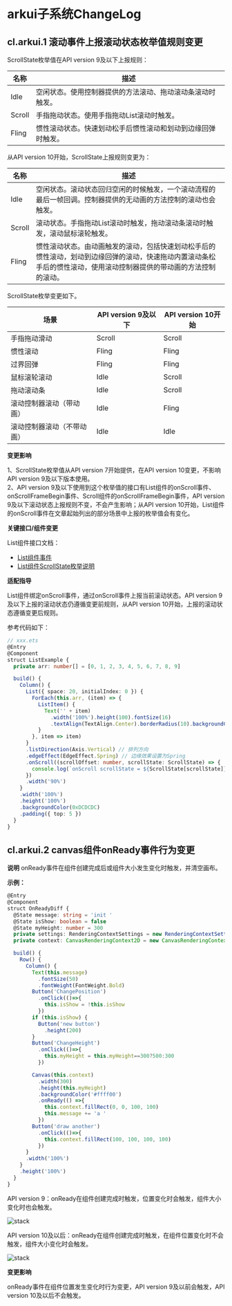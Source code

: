 # arkui子系统ChangeLog

## cl.arkui.1 滚动事件上报滚动状态枚举值规则变更

ScrollState枚举值在API version 9及以下上报规则：

| 名称     | 描述                             |
| ------ | ------------------------------ |
| Idle   | 空闲状态。使用控制器提供的方法滚动、拖动滚动条滚动时触发。  |
| Scroll | 手指拖动状态。使用手指拖动List滚动时触发。        |
| Fling  | 惯性滚动状态。快速划动松手后惯性滚动和划动到边缘回弹时触发。 |

从API version 10开始，ScrollState上报规则变更为：

| 名称     | 描述                             |
| ------ | ------------------------------ |
| Idle   | 空闲状态。滚动状态回归空闲的时候触发，一个滚动流程的最后一帧回调。控制器提供的无动画的方法控制的滚动也会触发。  |
| Scroll | 滚动状态。手指拖动List滚动时触发，拖动滚动条滚动时触发，滚动鼠标滚轮触发。        |
| Fling  | 惯性滚动状态。由动画触发的滚动，包括快速划动松手后的惯性滚动，划动到边缘回弹的滚动，快速拖动内置滚动条松手后的惯性滚动，使用滚动控制器提供的带动画的方法控制的滚动。 |

ScrollState枚举变更如下。

| 场景     | API version 9及以下                         |API version 10开始                           |
| ------ | ------------------------------ |------------------------------ |
| 手指拖动滑动   | Scroll | Scroll |
| 惯性滚动   | Fling | Fling |
| 过界回弹   | Fling | Fling |
| 鼠标滚轮滚动   | Idle | Scroll |
| 拖动滚动条   | Idle | Scroll |
| 滚动控制器滚动（带动画）   | Idle | Fling |
| 滚动控制器滚动（不带动画）   | Idle | Idle |

**变更影响**

1、ScrollState枚举值从API version 7开始提供，在API version 10变更，不影响API version 9及以下版本使用。<br/>
2、API version 9及以下使用到这个枚举值的接口有List组件的onScroll事件、onScrollFrameBegin事件、Scroll组件的onScrollFrameBegin事件，API version 9及以下滚动状态上报规则不变，不会产生影响；从API version 10开始，List组件的onScroll事件在文章起始列出的部分场景中上报的枚举值会有变化。

**关键接口/组件变更**

List组件接口文档：
- [List组件事件](../../../application-dev/reference/arkui-ts/ts-container-list.md#事件)
- [List组件ScrollState枚举说明](../../../application-dev/reference/arkui-ts/ts-container-list.md#scrollstate枚举说明)

**适配指导**

List组件绑定onScroll事件，通过onScroll事件上报当前滚动状态。API version 9及以下上报的滚动状态仍遵循变更前规则，从API version 10开始，上报的滚动状态遵循变更后规则。

参考代码如下：
```ts
// xxx.ets
@Entry
@Component
struct ListExample {
  private arr: number[] = [0, 1, 2, 3, 4, 5, 6, 7, 8, 9]

  build() {
    Column() {
      List({ space: 20, initialIndex: 0 }) {
        ForEach(this.arr, (item) => {
          ListItem() {
            Text('' + item)
              .width('100%').height(100).fontSize(16)
              .textAlign(TextAlign.Center).borderRadius(10).backgroundColor(0xFFFFFF)
          }
        }, item => item)
      }
      .listDirection(Axis.Vertical) // 排列方向
      .edgeEffect(EdgeEffect.Spring) // 边缘效果设置为Spring
      .onScroll((scrollOffset: number, scrollState: ScrollState) => {
        console.log(`onScroll scrollState = ${ScrollState[scrollState]}, scrollOffset = ${[scrollOffset]}`)
      })
      .width('90%')
    }
    .width('100%')
    .height('100%')
    .backgroundColor(0xDCDCDC)
    .padding({ top: 5 })
  }
}
```
## cl.arkui.2 canvas组件onReady事件行为变更

**说明**
onReady事件在组件创建完成后或组件大小发生变化时触发，并清空画布。

**示例：**
```ts
@Entry
@Component
struct OnReadyDiff {
  @State message: string = 'init '
  @State isShow: boolean = false
  @State myHeight: number = 300
  private settings: RenderingContextSettings = new RenderingContextSettings(true);
  private context: CanvasRenderingContext2D = new CanvasRenderingContext2D(this.settings);

  build() {
    Row() {
      Column() {
        Text(this.message)
          .fontSize(50)
          .fontWeight(FontWeight.Bold)
        Button('ChangePosition')
          .onClick(()=>{
            this.isShow = !this.isShow
          })
        if (this.isShow) {
          Button('new button')
            .height(200)
        }
        Button('ChangeHeight')
          .onClick(()=>{
            this.myHeight = this.myHeight==300?500:300
          })

        Canvas(this.context)
          .width(300)
          .height(this.myHeight)
          .backgroundColor('#ffff00')
          .onReady(() =>{
            this.context.fillRect(0, 0, 100, 100)
            this.message += 'a '
          })
        Button('draw another')
          .onClick(()=>{
            this.context.fillRect(100, 100, 100, 100)
          })
      }
      .width('100%')
    }
    .height('100%')
  }
}
```

API version 9：onReady在组件创建完成时触发，位置变化时会触发，组件大小变化时也会触发。

![stack](figures/api9onReady.gif)

API version 10及以后：onReady在组件创建完成时触发，在组件位置变化时不会触发，组件大小变化时会触发。

![stack](figures/api10onReady.gif)

**变更影响**

onReady事件在组件位置发生变化时行为变更，API version 9及以前会触发，API version 10及以后不会触发。
